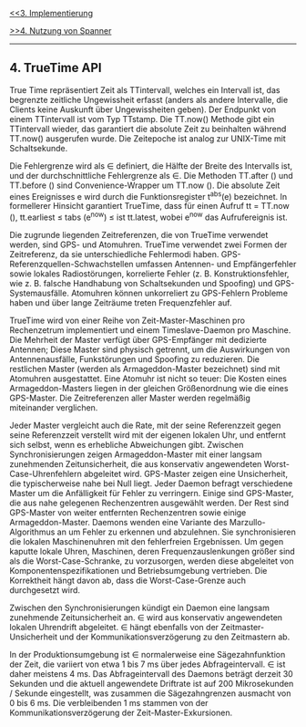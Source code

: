[<<3. Implementierung](Implementierung.md)

[>>4. Nutzung von Spanner](Nutzung.md)

***


## 4. TrueTime API
True Time repräsentiert Zeit als TTintervall, welches ein Intervall ist, das begrenzte zeitliche Ungewissheit erfasst (anders als andere Intervalle, die Clients keine Auskunft über Ungewissheiten geben). Der Endpunkt von einem TTintervall ist vom Typ TTstamp. Die TT.now() Methode gibt ein TTintervall wieder, das garantiert die absolute Zeit zu beinhalten während TT.now() ausgerufen wurde. Die Zeitepoche ist analog zur UNIX-Time mit Schaltsekunde. 

Die Fehlergrenze wird als ∈ definiert, die Hälfte der Breite des Intervalls ist, und der durchschnittliche Fehlergrenze als ∈. Die Methoden TT.after () und TT.before () sind Convenience-Wrapper um TT.now (). Die absolute Zeit eines Ereignisses e wird durch die Funktionsregister t<sup>abs</sup>(e) bezeichnet. In formellerer Hinsicht garantiert TrueTime, dass für einen Aufruf tt = TT.now (), tt.earliest ≤ tabs (e<sup>now</sup>) ≤ ist tt.latest, wobei e<sup>now</sup> das Aufrufereignis ist.  

Die zugrunde liegenden Zeitreferenzen, die von TrueTime verwendet werden, sind GPS- und Atomuhren. TrueTime verwendet zwei Formen der Zeitreferenz, da sie unterschiedliche Fehlermodi haben. GPS-Referenzquellen-Schwachstellen umfassen Antennen- und Empfängerfehler sowie lokales Radiostörungen, korrelierte Fehler (z. B. Konstruktionsfehler, wie z. B. falsche Handhabung von Schaltsekunden und Spoofing) und GPS-Systemausfälle. Atomuhren können unkorreliert zu GPS-Fehlern Probleme haben und über lange Zeiträume treten Frequenzfehler auf.  

TrueTime wird von einer Reihe von Zeit-Master-Maschinen pro Rechenzetrum implementiert und einem Timeslave-Daemon pro Maschine. Die Mehrheit der Master verfügt über GPS-Empfänger mit dedizierte Antennen; Diese Master sind physisch getrennt, um die Auswirkungen von Antennenausfälle, Funkstörungen und Spoofing zu reduzieren. Die restlichen Master (werden als Armageddon-Master bezeichnet) sind mit Atomuhren ausgestattet. Eine Atomuhr ist nicht so teuer: Die Kosten eines Armageddon-Masters liegen in der gleichen Größenordnung wie die eines GPS-Master. Die Zeitreferenzen aller Master werden regelmäßig miteinander verglichen.

Jeder Master vergleicht auch die Rate, mit der seine Referenzzeit gegen seine Referenzzeit verstellt wird mit der eigenen lokalen Uhr, und entfernt sich selbst, wenn es erhebliche Abweichungen gibt. Zwischen Synchronisierungen zeigen Armageddon-Master mit einer langsam zunehmenden Zeitunsicherheit, die aus konservativ angewendeten Worst-Case-Uhrenfehlern abgeleitet wird. GPS-Master zeigen eine Unsicherheit, die typischerweise nahe bei Null liegt. Jeder Daemon befragt verschiedene Master um die Anfälligkeit für Fehler zu verringern. Einige sind GPS-Master, die aus nahe gelegenen Rechenzentren ausgewählt werden. Der Rest sind GPS-Master von weiter entfernten Rechenzentren sowie einige Armageddon-Master. Daemons wenden eine Variante des Marzullo-Algorithmus an um Fehler zu erkennen und abzulehnen. Sie synchronisieren die lokalen Maschinenuhren mit den fehlerfreien Ergebnissen. Um gegen kaputte lokale Uhren, Maschinen, deren Frequenzauslenkungen größer sind als die Worst-Case-Schranke, zu vorzusorgen, werden diese abgeleitet von Komponentenspezifikationen und Betriebsumgebung vertrieben. Die Korrektheit hängt davon ab, dass die Worst-Case-Grenze auch durchgesetzt wird.

Zwischen den Synchronisierungen kündigt ein Daemon eine langsam zunehmende Zeitunsicherheit an. ∈ wird aus konservativ angewendeten lokalen Uhrendrift abgeleitet. ∈ hängt ebenfalls von der Zeitmaster-Unsicherheit und der Kommunikationsverzögerung zu den Zeitmastern ab.

In der Produktionsumgebung ist ∈ normalerweise eine Sägezahnfunktion der Zeit, die variiert von etwa 1 bis 7 ms über jedes Abfrageintervall. ∈ ist daher meistens 4 ms. Das Abfrageintervall des Daemons beträgt derzeit 30 Sekunden und die aktuell angewendete Driftrate ist auf 200 Mikrosekunden / Sekunde eingestellt, was zusammen die Sägezahngrenzen ausmacht von 0 bis 6 ms. Die verbleibenden 1 ms stammen von der Kommunikationsverzögerung der Zeit-Master-Exkursionen. 
